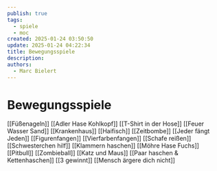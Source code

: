 ```yaml
---
publish: true
tags:
  - spiele
  - moc
created: 2025-01-24 03:50:50
update: 2025-01-24 04:22:34
title: Bewegungsspiele
description: 
authors:
  - Marc Bielert
---
```


# Bewegungsspiele
[[Füßenageln]]
[[Adler Hase Kohlkopf]]
[[T-Shirt in der Hose]]
[[Feuer Wasser Sand]]
[[Krankenhaus]]
[[Haifisch]]
[[Zeitbombe]]
[[Jeder fängt Jeden]]
[[Figurenfangen]]
[[Vierfarbenfangen]]
[[Schafe reißen]]
[[Schwesterchen hilf]]
[[Klammern haschen]]
[[Möhre Hase Fuchs]]
[[Pitbull]]
[[Zombieball]]
[[Katz und Maus]]
[[Paar haschen & Kettenhaschen]]
[[3 gewinnt]]
[[Mensch ärgere dich nicht]]